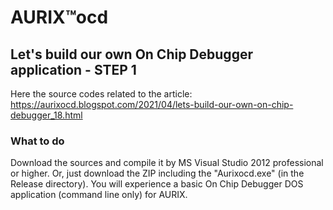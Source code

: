 <h1> AURIX™ocd </h1>

<h2>Let's build our own On Chip Debugger application - STEP 1 </h2>

Here the source codes related to the article: https://aurixocd.blogspot.com/2021/04/lets-build-our-own-on-chip-debugger_18.html

<h3> What to do</h3>

Download the sources and compile it by MS Visual Studio 2012 professional or higher. Or, just download the ZIP including the "Aurixocd.exe" (in the Release directory). You will experience a basic On Chip Debugger DOS application (command line only) for AURIX.

